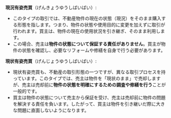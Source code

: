 **現況有姿売買**（げんきょうゆうしばいばい）:
- このタイプの取引では、不動産物件の現在の状態（現況）をそのまま購入する形態を指します。つまり、物件の状態や使用目的に変更を加えずに取引が行われます。買主は、物件の現在の使用状況を引き継ぎ、そのまま利用します。
- この場合、売主は**物件の状態について保証する責任がありません**。買主が物件の状態を確認し、必要なリフォームや修繕を自身で行う必要があります。

**現状有姿売買**（げんじょうゆうしばいばい）:
- 現状有姿売買も、不動産の取引形態の一つですが、異なる取引プロセスを持っています。このタイプでは、売主は物件を「現状のまま」で売却しますが、売主は売却前に**物件の状態を明確にするための調査や修繕を行う**ことが一般的です。
- 買主は物件の状態について売主から保証を受け、売主は売却前に物件の問題を解決する責任を負います。したがって、買主は物件を引き継いだ際に大きな問題に直面しないようになります。
